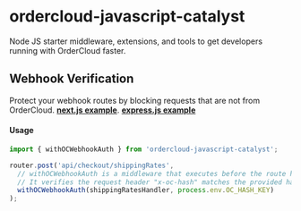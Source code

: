 # ordercloud-javascript-catalyst
Node JS starter middleware, extensions, and tools to get developers running with OrderCloud faster.

## Webhook Verification
Protect your webhook routes by blocking requests that are not from OrderCloud. [**next.js example**](./examples/next-js/pages/api/checkout/ordercalculate.ts). [**express.js example**](./examples/express-js/src/checkoutIntegrationRoutes.ts)

#### Usage
```js
import { withOCWebhookAuth } from 'ordercloud-javascript-catalyst';

router.post('api/checkout/shippingRates', 
  // withOCWebhookAuth is a middleware that executes before the route handler.
  // It verifies the request header "x-oc-hash" matches the provided hashKey.
  withOCWebhookAuth(shippingRatesHandler, process.env.OC_HASH_KEY)
);


